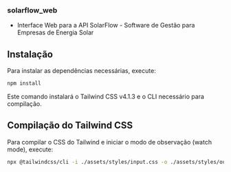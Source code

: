 ### solarflow_web

- Interface Web para a API SolarFlow - Software de Gestão para Empresas de Energia Solar

## Instalação

Para instalar as dependências necessárias, execute:

```bash
npm install
```

Este comando instalará o Tailwind CSS v4.1.3 e o CLI necessário para compilação.

## Compilação do Tailwind CSS

Para compilar o CSS do Tailwind e iniciar o modo de observação (watch mode), execute:

```bash
npx @tailwindcss/cli -i ./assets/styles/input.css -o ./assets/styles/output.css --watch --minify
```
